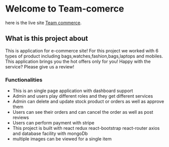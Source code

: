 # Welcome to Team-comerce
here is the live site [Team commerce](https://titan-front.web.app/home).
## What is this project about
This is application for e-commerce site! For this project we worked with 6 types of product including bags,watches,fashion,bags,laptops and mobiles. This application brings you the hot offers only for you! Happy with the service? Please give us a review!

### Functionalities
- This is an single page application with dashboard support 
- Admin and users play different roles and they get different services
- Admin can delete and update stock product or orders as well as approve them
- Users can see their orders and can cancel the order as well as post reviews
- Users can perform payment with stripe
- This project is built with react redux react-bootstrap react-router axios and database facility with mongoDb 
- multiple images can be viewed for a single item
